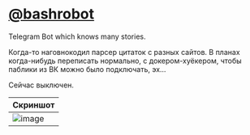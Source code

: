 # [@bashrobot](https://t.me/bashrobot)
Telegram Bot which knows many stories.

Когда-то наговнокодил парсер цитаток с разных сайтов.
В планах когда-нибудь переписать нормально, с докером-хуёкером, чтобы паблики из ВК можно было подключать, эх...

Сейчас выключен.



| Скриншот |
| -------- |
| ![image](https://user-images.githubusercontent.com/2446589/64569160-4d16ac80-d365-11e9-94b3-b16a3421716c.png) |
